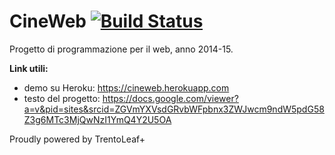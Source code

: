 # CineWeb [![Build Status](https://magnum.travis-ci.com/davidepedranz/CineWeb.svg?token=s3N3kALNGj35Nhzi4MqK&branch=master)](https://magnum.travis-ci.com/davidepedranz/CineWeb)

Progetto di programmazione per il web, anno 2014-15.

**Link utili:**
  * demo su Heroku: https://cineweb.herokuapp.com
  * testo del progetto: https://docs.google.com/viewer?a=v&pid=sites&srcid=ZGVmYXVsdGRvbWFpbnx3ZWJwcm9ndW5pdG58Z3g6MTc3MjQwNzI1YmQ4Y2U5OA

Proudly powered by TrentoLeaf+
